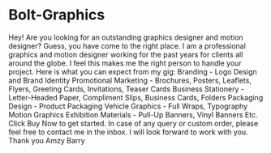 # Bolt-Graphics
Hey! Are you looking for an outstanding graphics designer and motion designer? Guess, you have come to the right place.    I am a professional graphics and motion designer working for the past years for clients all around the globe. I feel this makes me the right person to handle your project.    Here is what you can expect from my gig:    Branding - Logo Design and Brand Identity    Promotional Marketing - Brochures, Posters, Leaflets, Flyers, Greeting Cards, Invitations, Teaser Cards    Business Stationery - Letter-Headed Paper, Compliment Slips, Business Cards, Folders    Packaging Design - Product Packaging    Vehicle Graphics - Full Wraps, Typography    Motion Graphics     Exhibition Materials - Pull-Up Banners, Vinyl Banners Etc.    Click Buy Now to get started. In case of any query or custom order, please feel free to contact me in the inbox.    I will look forward to work with you.    Thank you    Amzy Barry
